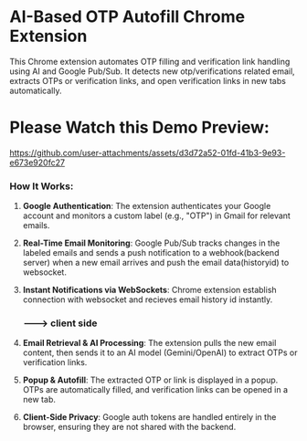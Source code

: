 # AI-Based OTP Autofill Chrome Extension


This Chrome extension automates OTP filling and verification link handling using AI and Google Pub/Sub. It detects new otp/verifications related email, extracts OTPs or verification links, and open verification links in new tabs automatically.



# Please Watch this Demo Preview:
https://github.com/user-attachments/assets/d3d72a52-01fd-41b3-9e93-e673e920fc27











### How It Works:
1. **Google Authentication**: The extension authenticates your Google account and monitors a custom label (e.g., "OTP") in Gmail for relevant emails.

2. **Real-Time Email Monitoring**: Google Pub/Sub tracks changes in the labeled emails and sends a push notification to a webhook(backend server) when a new email arrives and push the email data(historyid) to websocket.

3. **Instant Notifications via WebSockets**: Chrome extension establish connection with websocket and recieves email history id instantly.

   ### ---> client side

5. **Email Retrieval & AI Processing**: The extension pulls the new email content, then sends it to an AI model (Gemini/OpenAI) to extract OTPs or verification links.

6. **Popup & Autofill**: The extracted OTP or link is displayed in a popup. OTPs are automatically filled, and verification links can be opened in a new tab.

7. **Client-Side Privacy**: Google auth tokens are handled entirely in the browser, ensuring they are not shared with the backend.
